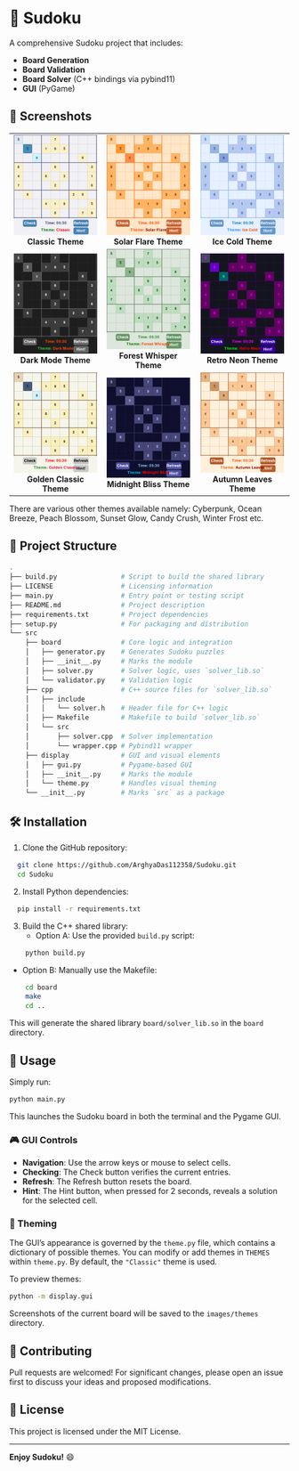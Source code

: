 # 🧩 Sudoku

A comprehensive Sudoku project that includes:
 - **Board Generation**
 - **Board Validation**
 - **Board Solver** (C++ bindings via pybind11)
 - **GUI** (PyGame)


## 📸 Screenshots

<div align="center">
  <table>
    <tr>
      <td align="center">
        <img src="https://github.com/ArghyaDas112358/Sudoku/blob/main/images/themes/Classic.png?raw=true" alt="Classic Theme" width="150"/>
        <br>
        <strong>Classic Theme</strong>
      </td>
      <td align="center">
        <img src="https://github.com/ArghyaDas112358/Sudoku/blob/main/images/themes/Solar_Flare.png?raw=true" alt="Solar Flare Theme" width="150"/>
        <br>
        <strong>Solar Flare Theme</strong>
      </td>
      <td align="center">
        <img src="https://github.com/ArghyaDas112358/Sudoku/blob/main/images/themes/Ice_Cold.png?raw=true" alt="Ice Cold Theme" width="150"/>
        <br>
        <strong>Ice Cold Theme</strong>
      </td>
    </tr>
    <tr>
      <td align="center">
        <img src="https://github.com/ArghyaDas112358/Sudoku/blob/main/images/themes/Dark_Mode.png?raw=true" alt="Dark Mode Theme" width="150"/>
        <br>
        <strong>Dark Mode Theme</strong>
      </td>
      <td align="center">
        <img src="https://github.com/ArghyaDas112358/Sudoku/blob/main/images/themes/Forest_Whisper.png?raw=true" alt="Forest Whisper Theme" width="150"/>
        <br>
        <strong>Forest Whisper Theme</strong>
      </td>
      <td align="center">
        <img src="https://github.com/ArghyaDas112358/Sudoku/blob/main/images/themes/Retro_Neon.png?raw=true" alt="Retro Neon Theme" width="150"/>
        <br>
        <strong>Retro Neon Theme</strong>
      </td>
    </tr>
    <tr>
      <td align="center">
        <img src="https://github.com/ArghyaDas112358/Sudoku/blob/main/images/themes/Golden_Classic.png?raw=true" alt="Golden Classic Theme" width="150"/>
        <br>
        <strong>Golden Classic Theme</strong>
      </td>
      <td align="center">
        <img src="https://github.com/ArghyaDas112358/Sudoku/blob/main/images/themes/Midnight_Bliss.png?raw=true" alt="Midnight Bliss Theme" width="150"/>
        <br>
        <strong>Midnight Bliss Theme</strong>
      </td>
      <td align="center">
        <img src="https://github.com/ArghyaDas112358/Sudoku/blob/main/images/themes/Autumn_Leaves.png?raw=true" alt="Autumn Leaves Theme" width="150"/>
        <br>
        <strong>Autumn Leaves Theme</strong>
      </td>
    </tr>
  </table>
</div>


There are various other themes available namely: Cyberpunk, Ocean Breeze, Peach Blossom, Sunset Glow, Candy Crush, Winter Frost etc.


## 📁 Project Structure

```bash
.
├── build.py                # Script to build the shared library
├── LICENSE                 # Licensing information
├── main.py                 # Entry point or testing script
├── README.md               # Project description
├── requirements.txt        # Project dependencies
├── setup.py                # For packaging and distribution
└── src
    ├── board               # Core logic and integration
    │   ├── generator.py    # Generates Sudoku puzzles
    │   ├── __init__.py     # Marks the module
    │   ├── solver.py       # Solver logic, uses `solver_lib.so`
    │   └── validator.py    # Validation logic
    ├── cpp                 # C++ source files for `solver_lib.so`
    │   ├── include
    │   │   └── solver.h    # Header file for C++ logic
    │   ├── Makefile        # Makefile to build `solver_lib.so`
    │   └── src
    │       ├── solver.cpp  # Solver implementation
    │       └── wrapper.cpp # Pybind11 wrapper
    ├── display             # GUI and visual elements
    │   ├── gui.py          # Pygame-based GUI
    │   ├── __init__.py     # Marks the module
    │   └── theme.py        # Handles visual theming
    └── __init__.py         # Marks `src` as a package
```


## 🛠️ Installation

1. Clone the GitHub repository:
 ```bash     
   git clone https://github.com/ArghyaDas112358/Sudoku.git
   cd Sudoku
 ```

2. Install Python dependencies:
 ```bash
   pip install -r requirements.txt
 ```
3. Build the C++ shared library:
   - Option A: Use the provided `build.py` script:
 ```bash
     python build.py
 ```
   - Option B: Manually use the Makefile:
 ```bash
     cd board
     make
     cd ..
 ```

 This will generate the shared library `board/solver_lib.so` in the `board` directory.


## 🚀 Usage
Simply run:

```bash
python main.py
```
This launches the Sudoku board in both the terminal and the Pygame GUI.

### 🎮 GUI Controls
 - **Navigation**: Use the arrow keys or mouse to select cells.
 - **Checking**: The Check button verifies the current entries.
 - **Refresh**: The Refresh button resets the board.
 - **Hint**: The Hint button, when pressed for 2 seconds, reveals a solution for the selected cell.


### 🎨 Theming
The GUI’s appearance is governed by the `theme.py` file, which contains a dictionary of possible themes. You can modify or add themes in `THEMES` within `theme.py`. By default, the `"Classic"` theme is used.

To preview themes:

```bash
python -m display.gui
```
Screenshots of the current board will be saved to the `images/themes` directory.

## 🤝 Contributing

Pull requests are welcomed! 
For significant changes, please open an issue first to discuss your ideas and proposed modifications.

## 📜 License

This project is licensed under the MIT License.

---

**Enjoy Sudoku!** :smile:


